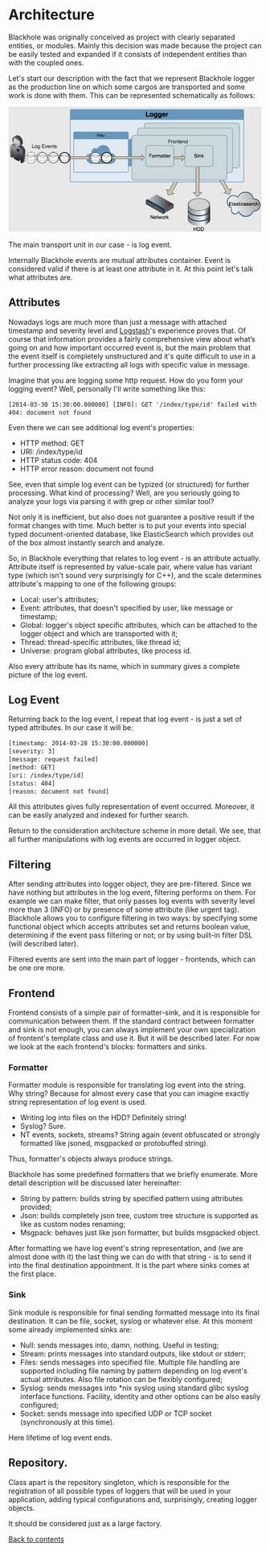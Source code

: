 # Architecture

Blackhole was originally conceived as project with clearly separated entities, or modules. Mainly this decision was made because the project can be easily tested and expanded if it consists of independent entities than with the coupled ones.

Let's start our description with the fact that we represent Blackhole logger as the production line on which some cargos are transported and some work is done with them. This can be represented schematically as follows:

![architecture](images/architecture.png)

The main transport unit in our case - is log event.

Internally Blackhole events are mutual attributes container. Event is considered valid if there is at least one attribute in it. At this point let's talk what attributes are.

## Attributes

Nowadays logs are much more than just a message with attached timestamp and severity level and [Logstash](http://logstash.net)'s experience proves that. Of course that information provides a fairly comprehensive view about what’s going on and how important occurred event is, but the main problem that the event itself is completely unstructured and it's quite difficult to use in a further processing like extracting all logs with specific value in message.

Imagine that you are logging some http request. How do you form your logging event? Well, personally I'll write something like this:
    
    [2014-03-30 15:30:00.000000] [INFO]: GET '/index/type/id' failed with 404: document not found

Even there we can see additional log event's properties:

* HTTP method: GET
* URI: /index/type/id
* HTTP status code: 404
* HTTP error reason: document not found

See, even that simple log event can be typized (or structured) for further processing. What kind of processing? Well, are you seriously going to analyze your logs via parsing it with grep or other similar tool?

Not only it is inefficient, but also does not guarantee a positive result if the format changes with time. Much better is to put your events into special typed document-oriented database, like ElasticSearch which provides out of the box almost instantly search and analyze.

So, in Blackhole everything that relates to log event - is an attribute actually. Attribute itself is represented by value-scale pair, where value has variant type (which isn't sound very surprisingly for C++), and the scale determines attribute's mapping to one of the following groups:

* Local: user's attributes;
* Event: attributes, that doesn't specified by user, like message or timestamp;
* Global: logger's object specific attributes, which can be attached to the logger object and which are transported with it;
* Thread: thread-specific attributes, like thread id;
* Universe: program global attributes, like process id.

Also every attribute has its name, which in summary gives a complete picture of the log event.

## Log Event

Returning back to the log event, I repeat that log event - is just a set of typed attributes. In our case it will be:

    [timestamp: 2014-03-28 15:30:00.000000]
    [severity: 3]
    [message: request failed]
    [method: GET]
    [uri: /index/type/id]
    [status: 404]
    [reason: document not found]

All this attributes gives fully representation of event occurred. Moreover, it can be easily analyzed and indexed for further search.

Return to the consideration architecture scheme in more detail. We see, that all further manipulations with log events are occurred in logger object.

## Filtering

After sending attributes into logger object, they are pre-filtered. Since we have nothing but attributes in the log event, filtering performs on them. For example we can make filter, that only passes log events with severity level more than 3 (INFO) or by presence of some attribute (like urgent tag). Blackhole allows you to configure filtering in two ways: by specifying some functional object which accepts attributes set and returns boolean value, determining if the event pass filtering or not; or by using built-in filter DSL (will described later).

Filtered events are sent into the main part of logger - frontends, which can be one ore more.

## Frontend

Frontend consists of a simple pair of formatter-sink, and it is responsible for communication between them. If the standard contract between formatter and sink is not enough, you can always implement your own specialization of frontent's template class and use it. But it will be described later. For now we look at the each frontend's blocks: formatters and sinks.

### Formatter

Formatter module is responsible for translating log event into the string. Why string? Because for almost every case that you can imagine exactly string representation of log event is used.

* Writing log into files on the HDD? Definitely string!
* Syslog? Sure.
* NT events, sockets, streams? String again (event obfuscated or strongly formatted like jsoned, msgpacked or protobuffed string).

Thus, formatter's objects always produce strings.

Blackhole has some predefined formatters that we briefly enumerate. More detail description will be discussed later hereinafter:

* String by pattern: builds string by specified pattern using attributes provided;
* Json: builds completely json tree, custom tree structure is supported as like as custom nodes renaming; 
* Msgpack: behaves just like json formatter, but builds msgpacked object.

After formatting we have log event's string representation, and (we are almost done with it) the last thing we can do with that string - is to send it into the final destination appointment. It is the part where sinks comes at the first place.

### Sink

Sink module is responsible for final sending formatted message into its final destination. It can be file, socket, syslog or whatever else. At this moment some already implemented sinks are:

* Null: sends messages into, damn, nothing. Useful in testing;
* Stream: prints messages into standard outputs, like stdout or stderr;
* Files: sends messages into specified file. Multiple file handling are supported including file naming by pattern depending on log event's actual attributes. Also file rotation can be flexibly configured;
* Syslog: sends messages into \*nix syslog using standard glibc syslog interface functions. Facility, identity and other options can be also easily configured;
* Socket: sends message into specified UDP or TCP socket (synchronously at this time).

Here lifetime of log event ends.

## Repository.

Class apart is the repository singleton, which is responsible for the registration of all possible types of loggers that will be used in your application, adding typical configurations and, surprisingly, creating logger objects.

It should be considered just as a large factory.


[Back to contents](contents.md)